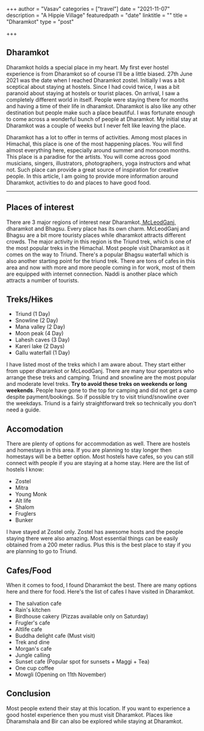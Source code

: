 +++
author = "Vasav"
categories = ["travel"]
date = "2021-11-07"
description = "A Hippie Village"
featuredpath = "date"
linktitle = ""
title = "Dharamkot"
type = "post"

+++

## Dharamkot

Dharamkot holds a special place in my heart. My first ever hostel experience is from Dharamkot so of course I'll be a little biased. 27th June 2021 was the date when I reached Dharamkot zostel. Initially I was a bit sceptical about staying at hostels. Since I had covid twice, I was a bit paranoid about staying at hostels or tourist places. On arrival, I saw a completely different world in itself. People were staying there for months and having a time of their life in dharamkot. Dharamkot is also like any other destination but people make such a place beautiful. I was fortunate enough to come across a wonderful bunch of people at Dharamkot. My initial stay at Dharamkot was a couple of weeks but I never felt like leaving the place. 

Dharamkot has a lot to offer in terms of activities. Among most places in Himachal, this place is one of the most happening places. You will find almost everything here, especially around summer and monsoon months. This place is a paradise for the artists. You will come across good musicians, singers, illustrators, photographers, yoga instructors and what not. Such place can provide a great source of inspiration for creative people. In this article, I am going to provide more information around Dharamkot, activities to do and places to have good food.

___

## Places of interest 

There are 3 major regions of interest near Dharamkot.[ McLeodGanj](https://en.wikipedia.org/wiki/McLeodGanj), dharamkot and Bhagsu. Every place has its own charm. McLeodGanj and Bhagsu are a bit more touristy places while dharamkot attracts different crowds. The major activity in this region is the Triund trek, which is one of the most popular treks in the Himachal. Most people visit Dharamkot as it comes on the way to Triund. There's a popular Bhagsu waterfall which is also another starting point for the triund trek. There are tons of cafes in this area and now with more and more people coming in for work, most of them are equipped with internet connection. Naddi is another place which attracts a number of tourists.

## Treks/Hikes

* Triund (1 Day)
* Snowline (2 Day)
* Mana valley (2 Day)
* Moon peak (4 Day)
* Lahesh caves (3 Day)
* Kareri lake (2 Days)
* Gallu waterfall (1 Day)

I have listed most of the treks which I am aware about. They start either from upper dharamkot or McLeodGanj. There are many tour operators who arrange these treks and camping. Triund and snowline are the most popular and moderate level treks. **Try to avoid these treks on weekends or long weekends**. People have gone to the top for camping and did not get a camp despite payment/bookings. So if possible try to visit triund/snowline over the weekdays. Triund is a fairly straightforward trek so technically you don't need a guide.

## Accomodation

There are plenty of options for accommodation as well. There are hostels and homestays in this area. If you are planning to stay longer then homestays will be a better option. Most hostels have cafes, so you can still connect with people if you are staying at a home stay. Here are the list of hostels I know:

* Zostel
* Mitra
* Young Monk
* Alt life
* Shalom
* Fruglers
* Bunker

I have stayed at Zostel only. Zostel has awesome hosts and the people staying there were also amazing. Most essential things can be easily obtained from a 200 meter radius. Plus this is the best place to stay if you are planning to go to Triund.

## Cafes/Food

When it comes to food, I found Dharamkot the best. There are many options here and there for food. Here's the list of cafes I have visited in Dharamkot.

* The salvation cafe
* Rain's kitchen
* Birdhouse cakery (Pizzas available only on Saturday)
* Frugler's cafe
* Altlife cafe
* Buddha delight cafe (Must visit)
* Trek and dine
* Morgan's cafe
* Jungle calling
* Sunset cafe (Popular spot for sunsets + Maggi + Tea)
* One cup coffee
* Mowgli (Opening on 11th November)



## Conclusion

Most people extend their stay at this location. If you want to experience a good hostel experience then you must visit Dharamkot. Places like Dharamshala and Bir can also be explored while staying at Dharamkot. 


